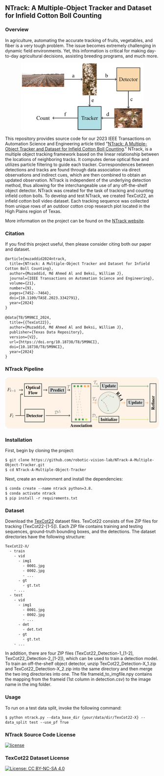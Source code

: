 ## NTrack: A Multiple-Object Tracker and Dataset for Infield Cotton Boll Counting

### Overview

In agriculture, automating the accurate tracking of fruits, vegetables, and
fiber is a very tough problem. The issue becomes extremely challenging in
dynamic field environments. Yet, this information is critical for making
day-to-day agricultural decisions, assisting breeding programs, and much more.

<p align="center">
  <img src="images/overview.png" alt="overview" width="400"/>
</p>

This repository provides source code for our 2023 IEEE Transactions on
Automation Science and Engineering article titled "[NTrack: A Multiple-Object
Tracker and Dataset for Infield Cotton Boll
Counting](https://arxiv.org/pdf/2312.10922.pdf)." NTrack, is a multiple object
tracking framework based on the linear relationship between the locations of
neighboring tracks. It computes dense optical flow and utilizes particle
filtering to guide each tracker. Correspondences between detections and tracks
are found through data association via direct observations and indirect cues,
which are then combined to obtain an updated observation. NTrack is independent
of the underlying detection method, thus allowing for the interchangeable use
of any off-the-shelf object detector. NTrack was created for the task of
tracking and counting infield cotton bolls. To develop and test NTrack, we
created TexCot22, an infield cotton boll video dataset. Each tracking sequence
was collected from unique rows of an outdoor cotton crop research plot located
in the High Plains region of Texas. 

More information on the project can be found on the 
[NTrack website](https://robotic-vision-lab.github.io/ntrack).

### Citation

If you find this project useful, then please consider citing both our paper and
dataset.

```bibitex
@article{muzaddid2024ntrack,
  title={NTrack: A Multiple-Object Tracker and Dataset for Infield Cotton Boll Counting},
  author={Muzaddid, Md Ahmed Al and Beksi, William J},
  journal={IEEE Transactions on Automation Science and Engineering},
  volume={21},
  number={9},
  pages={7452--7464},
  doi={10.1109/TASE.2023.3342791},
  year={2024}
}

@data{T8/5M9NCI_2024,
  title={{TexCot22}},
  author={Muzaddid, Md Ahmed Al and Beksi, William J},
  publisher={Texas Data Repository},
  version={V2},
  url={https://doi.org/10.18738/T8/5M9NCI},
  doi={10.18738/T8/5M9NCI},
  year={2024}
}
```

### NTrack Pipeline 

<p align="center">
  <img src="images/ntrack_pipeline.png" alt="model_architecture" width="800"/>
</p>

### Installation 

First, begin by cloning the project:

    $ git clone https://github.com/robotic-vision-lab/NTrack-A-Multiple-Object-Tracker.git
    $ cd NTrack-A-Multiple-Object-Tracker

Next, create an environment and install the dependencies:

    $ conda create --name ntrack python=3.8.
    $ conda activate ntrack
    $ pip install -r requirements.txt

### Dataset 

Download the [TexCot22](https://doi.org/10.18738/T8/5M9NCI) dataset files.
TexCot22 consists of five ZIP files for tracking (TexCot22-[1-5]). Each ZIP file
contains training and testing sequences, ground-truth bounding boxes, and the
detections. The dataset directories have the following structure:

```
TexCot22-X/
  - train
    - vid
      - img1
        - 0001.jpg
        - 0002.jpg
        - ...
      - gt
        - gt.txt
    - ... 
  - test
    - vid
      - img1
        - 0001.jpg
        - 0002.jpg
        - ...
      - det
        - det.txt
      - gt
        - gt.txt
    - ...
```

In addition, there are four ZIP files (TexCot22_Detection-1_[1-2],
TexCot22_Detection-2_[1-2]), which can be used to train a detection model.  To
train an off-the-shelf object detector, unzip TexCot22_Detection-X_1.zip and
TexCot22_Detection-X_2.zip into the same directory and then merge the two img
directories into one. The file frameid_to_imgfile.npy contains the mapping from
the frameid (1st column in detection.csv) to the image name in the img folder. 

### Usage 

To run on a test data split, invoke the following command: 

    $ python ntrack.py --data_base_dir {your/data/dir/TexCot22-X} --data_split test --use_pf True


### NTrack Source Code License

[![license](https://img.shields.io/badge/license-Apache%202-blue)](https://github.com/robotic-vision-lab/NTrack-A-Multiple-Object-Tracker/blob/main/LICENSE)

### TexCot22 Dataset License

[![License: CC BY-NC-SA 4.0](https://img.shields.io/badge/License-CC_BY--NC--SA_4.0-lightgrey.svg)](https://creativecommons.org/licenses/by-nc-sa/4.0/)
